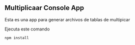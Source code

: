 

## Multiplicaar Console App

Esta es una app para generar archivos de tablas de multipicar

Ejecuta este comando

```
npm install

```
